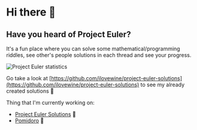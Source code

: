 # Hi there 👋

## Have you heard of Project Euler?

It's a fun place where you can solve some mathematical/programming riddles, see other's people solutions in each thread and see your progress. 

<img src="https://projecteuler.net/profile/ilovewine.png" alt="Project Euler statistics" />

Go take a look at [https://github.com/ilovewine/project-euler-solutions](https://github.com/ilovewine/project-euler-solutions) to see my already created solutions 🙈

Thing that I'm currently working on:
- [Project Euler Solutions](https://github.com/ilovewine/project-euler-solutions) 🤔
- [Pomidoro](https://github.com/ilovewine/pomidoro) 🍅


